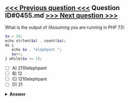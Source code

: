 [<<< Previous question <<<](0454.md)   Question ID#0455.md   [>>> Next question >>>](0456.md)
---

What is the output of (Assuming you are running in PHP 7.1):
```php
$a = 10;
echo strlen($a) . count($a);
do {
   echo $a . "elephpant ";
   $a++;
} while($a <= 1);
```

- [ ] A) 2110elephpant
- [ ] B) 12
- [ ] C) 1210elephpant
- [ ] D) 21

<details><summary><b>Answer</b></summary>
<p>
  Answer: <strong>A</strong>
</p>
</details>
